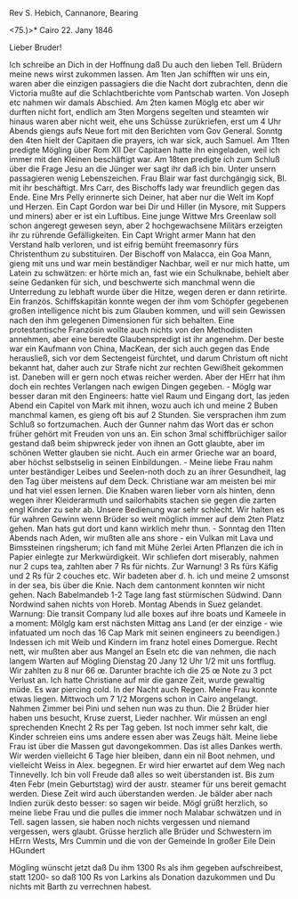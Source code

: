 Rev S. Hebich, Cannanore, Bearing

<75.)>* Cairo 22. Jany 1846

Lieber Bruder!

Ich schreibe an Dich in der Hoffnung daß Du auch den lieben Tell. Brüdern meine news wirst zukommen lassen. Am 1ten Jan schifften wir uns ein, waren aber die einzigen passagiers die die Nacht dort zubrachten, denn die Victoria mußte auf die Schlachtberichte vom Pantschab warten. Von Joseph etc nahmen wir damals Abschied. Am 2ten kamen Möglg etc aber wir durften nicht fort, endlich am 3ten Morgens segelten und steamten wir hinaus waren aber nicht weit, ehe uns Schüsse zurükriefen, erst um 4 Uhr Abends giengs aufs Neue fort mit den Berichten vom Gov General. Sonntg den 4ten hielt der Capitaen die prayers, ich war sick, auch Samuel. Am 11ten predigte Mögling über Rom XII Der Capitaen hatte ihn eingeladen, weil ich immer mit den Kleinen beschäftigt war. Am 18ten predigte ich zum Schluß über die Frage Jesu an die Jünger wer sagt ihr daß ich bin. Unter unsern passagieren wenig Lebenszeichen. Frau Blair war fast durchgängig sick, Bl. mit ihr beschäftigt. Mrs Carr, des Bischoffs lady war freundlich gegen das Ende. Eine Mrs Pelly erinnerte sich Deiner, hat aber nur die Welt im Kopf und Herzen. Ein Capt Gordon war bei Dir und Hiller (in Mysore, mit Suppers und miners) aber er ist ein Luftibus. Eine junge Wittwe Mrs Greenlaw soll schon angeregt gewesen seyn, aber 2 hochgewachsene Militärs erzeigten ihr zu rührende Gefälligkeiten. Ein Capt Wright armer Mann hat den Verstand halb verloren, und ist eifrig bemüht freemasonry fürs Christenthum zu substituiren. Der Bischoff von Malacca, ein Goa Mann, gieng mit uns und war mein beständiger Nachbar, weil er nur mich hatte, um Latein zu schwätzen: er hörte mich an, fast wie ein Schulknabe, behielt aber seine Gedanken für sich, und beschwerte sich manchmal wenn die Unterredung zu lebhaft wurde über die Hitze, wegen deren er dann retirirte. Ein französ. Schiffskapitän konnte wegen der ihm vom Schöpfer gegebenen großen intelligence nicht bis zum Glauben kommen, und will sein Gewissen nach den ihm gelegenen Dimensionen für sich behalten. Eine protestantische Französin wollte auch nichts von den Methodisten annehmen, aber eine beredte Glaubenspredigt ist ihr angenehm. Der beste war ein Kaufmann von China, MacKean, der sich auch gegen das Ende herausließ, sich vor dem Sectengeist fürchtet, und darum Christum oft nicht bekannt hat, daher auch zur Strafe nicht zur rechten Gewißheit gekommen ist. Daneben will er gern noch etwas reicher werden. Aber der HErr hat ihm doch ein rechtes Verlangen nach ewigen Dingen gegeben. - Möglg war besser daran mit den Engineers: hatte viel Raum und Eingang dort, las jeden Abend ein Capitel von Mark mit ihnen, wozu auch ich und meine 2 Buben manchmal kamen, es gieng oft bis auf 2 Stunden. Sie versprachen ihm zum Schluß so fortzumachen. Auch der Gunner nahm das Wort das er schon früher gehört mit Freuden von uns an. Ein schon 3mal schiffbrüchiger sailor gestand daß beim shipwreck jeder von ihnen an Gott glaubte, aber im schönen Wetter glauben sie nicht. Auch ein armer Grieche war an board, aber höchst selbstselig in seinen Einbildungen. - Meine liebe Frau nahm unter beständiger Leibes und Seelen-noth doch zu an ihrer Gesundheit, lag den Tag über meistens auf dem Deck. Christiane war am meisten bei mir und hat viel essen lernen. Die Knaben waren lieber vorn als hinten, denn wegen ihrer Kleiderarmuth und sailorhabits stachen sie gegen die zarten engl Kinder zu sehr ab. Unsere Bedienung war sehr schlecht. Wir halten es für wahren Gewinn wenn Brüder so weit möglich immer auf dem 2ten Platz gehen. Man hats gut dort und kann wirklich mehr thun. - Sonntag den 11ten Abends nach Aden, wir mußten alle ans shore - ein Vulkan mit Lava und Bimssteinen ringsherum; ich fand mit Mühe 2erlei Arten Pflanzen die ich in Papier einlegte zur Merkwürdigkeit. Wir schliefen dort miserably, nahmen nur 2 cups tea, zahlten aber 7 Rs für nichts. Zur Warnung! 3 Rs fürs Käfig und 2 Rs für 2 couches etc. Wir badeten aber d. h. ich und meine 2 umsonst in der sea, bis über die Knie. Nach dem cantonment konnten wir nicht gehen. Nach Babelmandeb 1-2 Tage lang fast stürmischen Südwind. Dann Nordwind sahen nichts von Horeb. Montag Abends in Suez gelandet. Warnung: Die transit Company lud alle boxes auf ihre boats und Kameele in a moment: Mölglg kam erst nächsten Mittag ans Land (er der einzige - wie infatuated um noch das 16 Cap Mark mit seinen engineers zu beendigen.) Indessen ich mit Weib und Kindern im franz hotel eines Domergue. Recht nett, wir mußten aber aus Mangel an Eseln etc die van nehmen, die nach langem Warten auf Mögling Dienstag 20 Jany 12 Uhr 1/2 mit uns fortflug. Wir zahlten zu 8 nur 66 œ. Darunter brachte ich die 25 œ Note zu 3 pct Verlust an. Ich hatte Christiane auf mir die ganze Zeit, wurde gewaltig müde. Es war piercing cold. In der Nacht auch Regen. Meine Frau konnte etwas liegen. Mittwoch um 7 1/2 Morgens schon in Cairo angelangt. Nahmen Zimmer bei Pini und sehen nun was zu thun. Die 2 Brüder hier haben uns besucht, Kruse zuerst, Lieder nachher. Wir müssen an engl sprechenden Knecht 2 Rs per Tag geben. Ist noch immer sehr kalt, die Kinder schreien eins ums andere essen aber was Zeugs hält. Meine liebe Frau ist über die Massen gut davongekommen. Das ist alles Dankes werth. Wir werden vielleicht 6 Tage hier bleiben, dann ein nil Boot nehmen, und vielleicht Weiss in Alex. begegnen. Er wird hier erwartet auf dem Weg nach Tinnevelly. Ich bin voll Freude daß alles so weit überstanden ist. Bis zum 4ten Febr (mein Geburtstag) wird der austr. steamer für uns bereit gemacht werden. Diese Zeit wird auch überstanden werden. Je bälder aber nach Indien zurük desto besser: so sagen wir beide. Mögl grüßt herzlich, so meine liebe Frau und die pulles die immer noch Malabar schwätzen und in Tell. sagen lassen, sie haben noch nichts vergessen und niemand vergessen, wers glaubt. Grüsse herzlich alle Brüder und Schwestern im HErrn Wests, Mrs Cummin und die von der Gemeinde
 In großer Eile
 Dein HGundert

Mögling wünscht jetzt daß Du ihm 1300 Rs als ihm gegeben aufschreibest, statt 1200- so daß 100 Rs von Larkins als Donation dazukommen und Du nichts mit Barth zu verrechnen habest.

